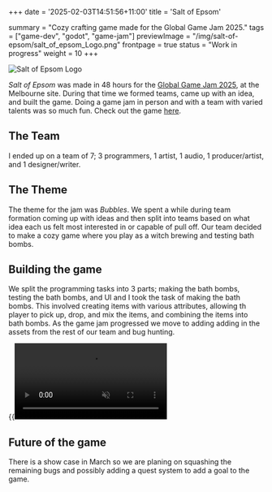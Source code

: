 +++
date = '2025-02-03T14:51:56+11:00'
title = 'Salt of Epsom'

summary = "Cozy crafting game made for the Global Game Jam 2025."
tags = ["game-dev", "godot", "game-jam"]
previewImage = "/img/salt-of-epsom/salt_of_epsom_Logo.png"
frontpage = true
status = "Work in progress"
weight = 10
+++

![Salt of Epsom Logo](/img/salt-of-epsom/salt_of_epsom_Logo.png)

*Salt of Epsom* was made in 48 hours for the [Global Game Jam 2025](https://globalgamejam.org/), at the Melbourne site. During that time we formed teams, came up with an idea, and built the game. Doing a game jam in person and with a team with varied talents was so much fun. Check out the game [here](https://thisisrob.itch.io/salt-of-epsom).

## The Team

I ended up on a team of 7; 3 programmers, 1 artist, 1 audio, 1 producer/artist, and 1 designer/writer.

## The Theme

The theme for the jam was *Bubbles*. We spent a while during team formation coming up with ideas and then split into teams based on what idea each us felt most interested in or capable of pull off. Our team decided to make a cozy game where you play as a witch brewing and testing bath bombs.

## Building the game

We split the programming tasks into 3 parts; making the bath bombs, testing the bath bombs, and UI and I took the task of making the bath bombs. This involved creating items with various attributes, allowing th player to pick up, drop, and mix the items, and combining the items into bath bombs. As the game jam progressed we move to adding adding in the assets from the rest of our team and bug hunting.

{{<video src="salt-of-epsom" loop="true" autoplay="true" muted="true">}}

## Future of the game

There is a show case in March so we are planing on squashing the remaining bugs and possibly adding a quest system to add a goal to the game.